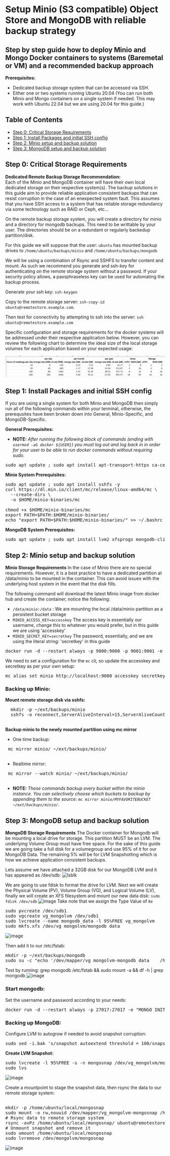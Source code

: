 # <a id="top"></a> Setup Minio (S3 compatible) Object Store and MongoDB with reliable backup strategy
Step by step guide how to deploy Minio and Mongo Docker containers to systems (Baremetal or VM) and a recommended backup approach
----
**Prerequisites:**
* Dedicated backup storage system that can be accessed via SSH.
* Either one or two systems running Ubuntu 20.04 (You can run both Minio and Mongo containers on a single system if needed. This may work with Ubuntu 22.04 but we are using 20.04 for this guide.)

## <a id="toc"></a>Table of Contents
- [Step 0: Critical Storage Requirements](#before)
- [Step 1: Install Packages and initial SSH config](#step1)
- [Step 2: Minio setup and backup solution](#step2)
- [Step 3: MongoDB setup and backup solution](#step3)

## <a name="before"></a>Step 0: Critical Storage Requirements

**Dedicated Remote Backup Storage Recommendation:**  
Each of the Minio and MongoDB container will have their own local dedicated storage on their respective system(s). The backup solutions in this guide aim to provide reliable application consistent backups that can resist corruption in the case of an enexpected system fault. This assumes that you have SSH access to a system that has reliable storage redundancy via some technology such as RAID or Ceph, etc...

On the remote backup storage system, you will create a directory for minio and a directory for mongodb backups. This need to be writtable by your user. The directories should be on a redundant or regularly backedup partition/disk.

For this guide we will suppose that the user: `ubuntu` has mounted backup drives to `/home/ubuntu/backups/minio` and `/home/ubuntu/backups/mongodb`

We will be using a combination of Rsync and SSHFS to transfer content and mount. As such we recommend you generate and ssh-key for authenticating on the remote storage system without a password. If your security policy allows, a passphraseless key can be used for automating the backup process. 

Generate your ssh key: 
`ssh-keygen`

Copy to the remote storage server: `ssh-copy-id ubuntu@remotestore.example.com`.

Then test for connectivity by attempting to ssh into the server: `ssh ubuntu@remotestore.example.com`

Specific configuration and storage requirements for the docker systems will be addressed under their respective application below. However, you can review the following chart to determine the ideal size of the local storage volumes for each application based on your expected usage:

![storagechart](minioandmongo-storage.png)

## <a name="step1"></a>Step 1: Install Packages and initial SSH config
If you are using a single system for both Minio and MongoDB then simply run all of the following commands within your terminal, otherwise, the prerequsites have been broken down into General, Minio-Specific, and MongoDB-Specific.

**General Prerequisites:**
* **NOTE:** *After running the following block of commands (ending with `usermod -aG docker ${USER}`) you must log out and log back in in order for your user to be able to run docker commands without requiring sudo.*
<pre>
sudo apt update ; sudo apt install apt-transport-https ca-certificates curl rsync software-properties-common -y && curl -fsSL https://download.docker.com/linux/ubuntu/gpg | sudo apt-key add - && sudo add-apt-repository "deb [arch=amd64] https://download.docker.com/linux/ubuntu focal stable" && sudo apt install docker-ce -y && sudo usermod -aG docker ${USER}
</pre>

**Minio System Prerequisites:**
<pre>
sudo apt update ; sudo apt install sshfs -y
curl https://dl.min.io/client/mc/release/linux-amd64/mc \
  --create-dirs \
  -o $HOME/minio-binaries/mc

chmod +x $HOME/minio-binaries/mc
export PATH=$PATH:$HOME/minio-binaries/
echo "export PATH=$PATH:$HOME/minio-binaries/" >> ~/.bashrc
</pre>

**MongoDB System Prerequisites:**
<pre>
sudo apt update ; sudo apt install lvm2 xfsprogs mongodb-clients
</pre>

## <a name="step2"></a>Step 2: Minio setup and backup solution

**Minio Storage Requirements**
In the case of Minio there are no special requirements. However, it is a best practice to have a dedicated partition at /data/minio to be mounted in the container. This can avoid issues with the underlying host system in the event that the disk fills. 

The following command will download the latest Minio image from docker hub and create the container, notice the following:
* `/data/minio:/data` : We are mounting the local /data/minio partition as a persistent bucket storage
* `MINIO_ACCESS_KEY=accesskey` The access key is essentially our username, change this to whatever you would prefer, but in this guide we are using 'accesskey'
* `MINIO_SECRET_KEY=secretkey` The password, essentially, and we are using the literal string: 'secretkey' in this guide

<pre>
docker run -d --restart always -p 9000:9000 -p 9001:9001 -e "MINIO_ACCESS_KEY=accesskey" -e "MINIO_SECRET_KEY=secretkey" -v /data/minio:/data -v /data/config:/root/.minio minio/minio server /data --console-address ":9001"
</pre>

We need to set a configuration for the `mc` cli, so update the accesskey and secretkey as per your own setup:
<pre>
mc alias set minio http://localhost:9000 accesskey secretkey
</pre>

### Backing up Minio:

**Mount remote storage disk via sshfs:**
  <pre>
  mkdir -p ~/ext/backups/minio
  sshfs -o reconnect,ServerAliveInterval=15,ServerAliveCountMax=3 ubuntu@remotestore.example.com:/home/ubuntu/backups/minio  ~/ext/backups/minio
  </pre>

**Backup minio to the newly mounted partition using mc mirror**
 - One time backup:
 <pre>
 mc mirror minio/ ~/ext/backups/minio/
 </pre>
 - Realtime mirror:
 <pre>
 mc mirror --watch minio/ ~/ext/backups/minio/
 </pre> 

* **NOTE:** *These commands backup every bucket within the minio instance. You can selectively choose which buckets to backup by appending them to the source: `mc mirror minio/MYFAVORITEBUCKET ~/ext/backups/minio/`.*
 

## <a name="step3"></a>Step 3: MongoDB setup and backup solution

**MongoDB Storage Requirements**
The Docker container for Mongodb will be mounting a local drive for storage. This partition MUST be an LVM. The underlying Volume Group must have free space. For the sake of this guide we are going take a full disk for a volumegroup and use 95% of it for our MongoDB Data. The remaining 5% will be for LVM Snapshotting which is how we achieve application consistent backups.

Lets assume we have attached a 32GB disk for our MongoDB LVM and it has appeared as /dev/sdb:
![lsblk](https://user-images.githubusercontent.com/14049448/195718717-b86e8529-0758-45a5-b88a-e787633f30ad.png)

We are going to use fdisk to format the drive for LVM. Next we will create the Physical Volume (PV), Volume Group (VG), and Logical Volume (LV), finally we will create an XFS filesystem and mount our new data disk:
`sudo fdisk /dev/sdb`
![image](https://user-images.githubusercontent.com/14049448/197079090-61dce343-958d-43e9-86d7-6907dbe7676c.png)
Take note that we assign the Type Value of `8e`

<pre>
sudo pvcreate /dev/sdb1
sudo vgcreate vg_mongolvm /dev/sdb1
sudo lvcreate --name mongodb_data -l 95%FREE vg_mongolvm
sudo mkfs.xfs /dev/vg_mongolvm/mongodb_data
</pre>
![image](https://user-images.githubusercontent.com/14049448/197080019-28377766-3b95-4aee-a0b8-83841d95b757.png)


Then add it to our /etc/fstab:
<pre>
mkdir -p ~/ext/backups/mongodb
sudo su -c "echo '/dev/mapper/vg_mongolvm-mongodb_data    /home/ubuntu/ext/backups/mongodb    xfs    defaults    0    2' >> /etc/fstab"
</pre>

Test by running: 
grep mongodb /etc/fstab && sudo mount -a && df -h | grep mongodb
![image](https://user-images.githubusercontent.com/14049448/197084526-b545bae9-210e-4e80-943e-7a65b90d910e.png)

### Start mongodb:
Set the username and password according to your needs:
<pre>
docker run -d --restart always -p 27017:27017 -e "MONGO_INITDB_ROOT_USERNAME=root" -e "MONGO_INITDB_ROOT_PASSWORD=changeme" -v /data/db:/data/db mongo:4.4.17-rc0
</pre>

### Backing up MongoDB:

Configure LVM to autogrow if needed to avoid snapshot corruption:
<pre>
sudo sed -i.bak 's/snapshot_autoextend_threshold = 100/snapshot_autoextend_threshold = 90/g' /etc/lvm/lvm.conf
</pre>

**Create LVM Snapshot:**
<pre>
sudo lvcreate -l 95%FREE -s -n mongosnap /dev/vg_mongolvm/mongodb_data
sudo lvs
</pre>
![image](https://user-images.githubusercontent.com/14049448/197085529-edefc67f-a01a-4302-a277-e907220e070c.png)

Create a mountpoint to stage the snapshot data, then rsync the data to our remote storage system:
<pre>

mkdir -p /home/ubuntu/local/mongosnap
sudo mount -o rw,nouuid /dev/mapper/vg_mongolvm-mongosnap /home/ubuntu/local/mongosnap
# Rsync data to remote storage system
rsync -avPz /home/ubuntu/local/mongosnap/ ubuntu@remotestore.example.com:/home/ubuntu/backups/mongodb/
# Unmount snapshot and remove it
sudo umount /home/ubuntu/local/mongosnap
sudo lvremove /dev/mongolvm/mongosnap
</pre>
![image](https://user-images.githubusercontent.com/14049448/197085747-2c26eb93-ce48-46b0-84e0-5d662a4cba65.png)
